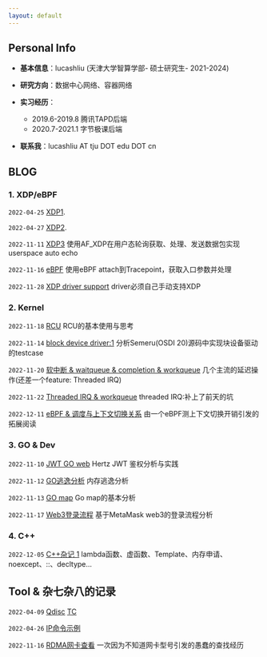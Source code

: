 ```yaml
---
layout: default
---
```


## Personal Info
+ **基本信息**：lucashliu  (天津大学智算学部- 硕士研究生-  2021-2024)
+ **研究方向**：数据中心网络、容器网络
+ **实习经历**：
  + 2019.6-2019.8 腾讯TAPD后端
  + 2020.7-2021.1 字节极课后端

+ **联系我**：lucashliu AT tju DOT edu DOT cn

## BLOG

### 1. XDP/eBPF

`2022-04-25`  [XDP1](./zp_1_xdp.html).

`2022-04-27`  [XDP2](./zp_2_xdp.html).

`2022-11-11`  [XDP3](https://note.youdao.com/s/K7H5TCsS)    使用AF_XDP在用户态轮询获取、处理、发送数据包实现userspace auto echo

`2022-11-16`  [eBPF](https://note.youdao.com/s/LIK6OcFF)     使用eBPF attach到Tracepoint，获取入口参数并处理

`2022-11-28`  [XDP driver support](https://note.youdao.com/s/Pi9LCcFN)   driver必须自己手动支持XDP



### 2. Kernel 

`2022-11-18` [RCU](https://note.youdao.com/s/OSh9iE6h)   RCU的基本使用与思考

`2022-11-14` [block device driver:1](https://note.youdao.com/s/XbmeobJS)   分析Semeru(OSDI 20)源码中实现块设备驱动的testcase

`2022-11-20` [软中断 & waitqueue & completion & workqueue](https://note.youdao.com/s/Gro9UOoA)  几个主流的延迟操作(还差一个feature: Threaded IRQ)

`2022-11-22` [Threaded IRQ & workqueue](https://note.youdao.com/s/9VZ6L4K) threaded IRQ:补上了前天的坑

`2022-12-11` [eBPF & 调度与上下文切换关系](https://note.youdao.com/s/FiIFMFqQ) 由一个eBPF测上下文切换开销引发的拓展阅读



### 3. GO & Dev

`2022-11-10` [JWT GO web](https://note.youdao.com/s/Q8fVpGHg)  Hertz JWT 鉴权分析与实践

`2022-11-12` [GO逃逸分析](https://note.youdao.com/s/TOMh2MgU)   内存逃逸分析

`2022-11-13` [GO map](https://note.youdao.com/s/MPSsj3qm)   Go map的基本分析

`2022-11-17` [Web3登录流程](https://note.youdao.com/s/OYAVJcfu)  基于MetaMask web3的登录流程分析



### 4. C++

`2022-12-05` [C++杂记 1](https://note.youdao.com/s/IsS4yh8g) lambda函数、虚函数、Template、内存申请、noexcept、::、decltype...





## Tool & 杂七杂八的记录

`2022-04-09`  [Qdisc](https://note.youdao.com/s/XQNOuATW)  [TC](https://note.youdao.com/s/WXRLLeNk)

``2022-04-26``  [IP命令示例](./zt_1_ip.md)

`2022-11-16`  [RDMA网卡查看](https://note.youdao.com/s/aC9L1GBd) 一次因为不知道网卡型号引发的愚蠢的查找经历





